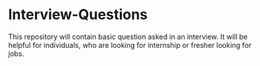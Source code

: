 # Interview-Questions
This repository will contain basic question asked in an interview. It will be helpful for individuals, who are looking for internship or fresher looking for jobs. 
